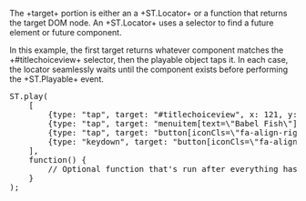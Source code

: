 The +target+ portion is either an a +ST.Locator+ or a function that returns the target DOM node.
An +ST.Locator+ uses a selector to find a future element or future component. 

In this example, the first target returns whatever component matches the +#titlechoiceview+ selector,
then the playable object taps it. In each case, the locator seamlessly waits until the component exists 
before performing the +ST.Playable+ event. 

<pre class="runnable readonly 280">
ST.play(
    [
        {type: "tap", target: "#titlechoiceview", x: 121, y: 17}, 
        {type: "tap", target: "menuitem[text=\"Babel Fish\"]", x: 88, y: 14}, 
        {type: "tap", target: "button[iconCls=\"fa-align-right\"]", x: 15, y: 11}, 
        {type: "keydown", target: "button[iconCls=\"fa-align-right\"]", key: "Meta", keyCode: 91, metaKey: true}
    ], 
    function() {
        // Optional function that's run after everything has been played
    }
);</pre>
